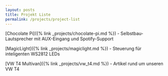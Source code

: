 ```yaml
---
layout: posts
title: Projekt Liste
permalink: /projects/project-list
---
```





[Chocolate Pi]({% link _projects/chocolate-pi.md %}) - Selbstbau-Lautsprecher mit AUX-Eingang und Spotify-Support

[MagicLight]({% link _projects/magiclight.md %}) - Steuerung für inteligenten WS2812 LEDs

[VW T4 Multivan]({% link _projects/vw_t4.md %}) - Artikel rund um unseren VW T4

